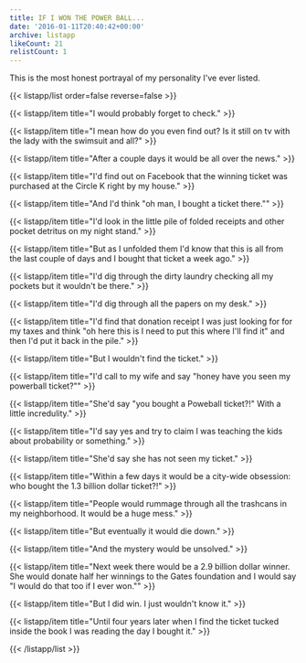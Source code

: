 ```yaml
---
title: IF I WON THE POWER BALL...
date: '2016-01-11T20:40:42+00:00'
archive: listapp
likeCount: 21
relistCount: 1
---
```


This is the most honest portrayal of my personality I've ever listed.

<!--more-->

{{< listapp/list order=false reverse=false >}}

   {{< listapp/item title="I would probably forget to check." >}}

   {{< listapp/item title="I mean how do you even find out? Is it still on tv with the lady with the swimsuit and all?" >}}

   {{< listapp/item title="After a couple days it would be all over the news." >}}

   {{< listapp/item title="I'd find out on Facebook that the winning ticket was purchased at the Circle K right by my house." >}}

   {{< listapp/item title="And I'd think \"oh man, I bought a ticket there.\"" >}}

   {{< listapp/item title="I'd look in the little pile of folded receipts and other pocket detritus on my night stand." >}}

   {{< listapp/item title="But as I unfolded them I'd know that this is all from the last couple of days and I bought that ticket a week ago." >}}

   {{< listapp/item title="I'd dig through the dirty laundry checking all my pockets but it wouldn't be there." >}}

   {{< listapp/item title="I'd dig through all the papers on my desk." >}}

   {{< listapp/item title="I'd find that donation receipt I was just looking for for my taxes and think \"oh here this is I need to put this where I'll find it\" and then I'd put it back in the pile." >}}

   {{< listapp/item title="But I wouldn't find the ticket." >}}

   {{< listapp/item title="I'd call to my wife and say \"honey have you seen my powerball ticket?\"" >}}

   {{< listapp/item title="She'd say \"you bought a Poweball ticket?!\" With a little incredulity." >}}

   {{< listapp/item title="I'd say yes and try to claim I was teaching the kids about probability or something." >}}

   {{< listapp/item title="She'd say she has not seen my ticket." >}}

   {{< listapp/item title="Within a few days it would be a city-wide obsession: who bought the 1.3 billion dollar ticket?!" >}}

   {{< listapp/item title="People would rummage through all the trashcans in my neighborhood. It would be a huge mess." >}}

   {{< listapp/item title="But eventually it would die down." >}}

   {{< listapp/item title="And the mystery would be unsolved." >}}

   {{< listapp/item title="Next week there would be a 2.9 billion dollar winner. She would donate half her winnings to the Gates foundation and I would say \"I would do that too if I ever won.\"" >}}

   {{< listapp/item title="But I did win. I just wouldn't know it." >}}

   {{< listapp/item title="Until four years later when I find the ticket tucked inside the book I was reading the day I bought it." >}}

{{< /listapp/list >}}
